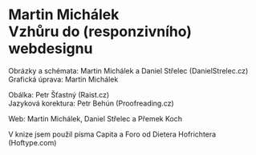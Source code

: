 # Martin Michálek <br>Vzhůru do (responzivního) webdesignu

Obrázky a schémata: Martin Michálek a Daniel Střelec (DanielStrelec.cz)  
Grafická úprava: Martin Michálek

Obálka: Petr Šťastný (Raist.cz)  
Jazyková korektura: Petr Behún (Proofreading.cz) 

Web: Martin Michálek, Daniel Střelec a Přemek Koch

V knize jsem použil písma Capita a Foro od Dietera Hofrichtera (Hoftype.com)

